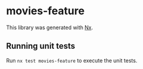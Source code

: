 # movies-feature

This library was generated with [Nx](https://nx.dev).

## Running unit tests

Run `nx test movies-feature` to execute the unit tests.
